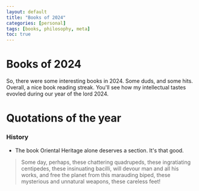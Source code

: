```yaml
---
layout: default
title: "Books of 2024"
categories: [personal]
tags: [books, philosophy, meta]
toc: true
---
```

# Books of 2024
So, there were some interesting books in 2024. Some duds, and some hits. Overall, a nice book reading streak. You'll see how my intellectual tastes evovled during our year of the lord 2024.

# Quotations of the year
### History
* The book Oriental Heritage alone deserves a section. It's that good.

> Some day, perhaps, these chattering quadrupeds, these ingratiating centipedes, these insinuating bacilli, will devour man and all his works, and free the planet from this marauding biped, these mysterious and unnatural weapons, these careless feet!